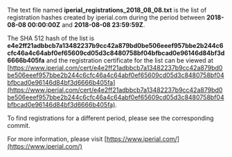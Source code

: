 The text file named **iperial_registrations_2018_08_08.txt** is the list of registration hashes created by iperial.com during the period between **2018-08-08 00:00:00Z** and **2018-08-08 23:59:59Z**.

The SHA 512 hash of the list is **e4e2ff21adbbcb7a13482237b9cc42a879bd0be506eeef957bbe2b244c6cfc46a4c64abf0ef65609cd05d3c8480758bf04bfbcad0e96146d84bf3d6666b405fa** and the registration certificate for the list can be viewed at [https://www.iperial.com/cert/e4e2ff21adbbcb7a13482237b9cc42a879bd0be506eeef957bbe2b244c6cfc46a4c64abf0ef65609cd05d3c8480758bf04bfbcad0e96146d84bf3d6666b405fa](https://www.iperial.com/cert/e4e2ff21adbbcb7a13482237b9cc42a879bd0be506eeef957bbe2b244c6cfc46a4c64abf0ef65609cd05d3c8480758bf04bfbcad0e96146d84bf3d6666b405fa).

To find registrations for a different period, please see the corresponding commit.

For more information, please visit [https://www.iperial.com/](https://www.iperial.com/)
